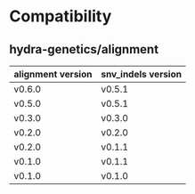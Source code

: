 # Compatibility
## hydra-genetics/alignment

| alignment version | snv_indels version |
| --- | --- |
| v0.6.0 | v0.5.1 |
| v0.5.0 | v0.5.1 |
| v0.3.0 | v0.3.0 |
| v0.2.0 | v0.2.0 |
| v0.2.0 | v0.1.1 |
| v0.1.0 | v0.1.1 |
| v0.1.0 | v0.1.0 |
